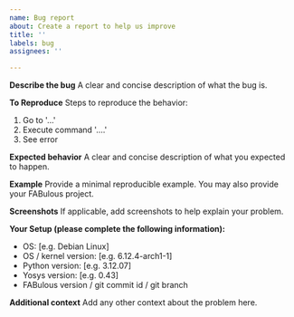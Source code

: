 ```yaml
---
name: Bug report
about: Create a report to help us improve
title: ''
labels: bug
assignees: ''

---
```


**Describe the bug**
A clear and concise description of what the bug is.

**To Reproduce**
Steps to reproduce the behavior:
1. Go to '...'
2. Execute command '....'
3. See error

**Expected behavior**
A clear and concise description of what you expected to happen.

**Example**
Provide a minimal reproducible example.
You may also provide your FABulous project.

**Screenshots**
If applicable, add screenshots to help explain your problem.

**Your Setup (please complete the following information):**
 - OS: [e.g. Debian Linux]
 - OS / kernel version: [e.g. 6.12.4-arch1-1]
 - Python version: [e.g. 3.12.07]
 - Yosys version: [e.g. 0.43]
 - FABulous version / git commit id / git branch

**Additional context**
Add any other context about the problem here.
